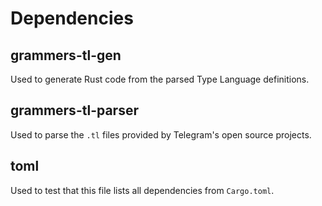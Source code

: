 # Dependencies

## grammers-tl-gen

Used to generate Rust code from the parsed Type Language definitions.

## grammers-tl-parser

Used to parse the `.tl` files provided by Telegram's open source projects.

## toml

Used to test that this file lists all dependencies from `Cargo.toml`.
